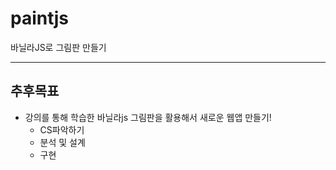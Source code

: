 # paintjs
바닐라JS로 그림판 만들기
<hr/>

추후목표
--------

* 강의를 통해 학습한 바닐라js 그림판을 활용해서 새로운 웹앱 만들기!
    + CS파악하기
    + 분석 및 설계
    + 구현